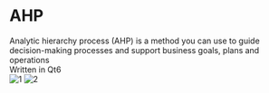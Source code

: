 # AHP  
Analytic hierarchy process (AHP) is a method you can use to guide decision-making processes and support business goals, plans and operations  
Written in Qt6  
![1](https://user-images.githubusercontent.com/106412250/207055104-11f1e0d0-df1f-41a6-87ff-b5d7b5644058.png)
![2](https://user-images.githubusercontent.com/106412250/207055119-d11878aa-4877-495d-ab53-0fa9de2f9b43.png)
